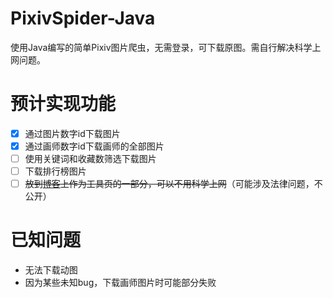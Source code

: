 # PixivSpider-Java
使用Java编写的简单Pixiv图片爬虫，无需登录，可下载原图。需自行解决科学上网问题。

# 预计实现功能
- [x] 通过图片数字id下载图片
- [x] 通过画师数字id下载画师的全部图片
- [ ] 使用关键词和收藏数筛选下载图片
- [ ] 下载排行榜图片
- [ ] ~~放到[博客](https://elpsy.me)上作为工具页的一部分，可以不用科学上网~~（可能涉及法律问题，不公开）

# 已知问题
- 无法下载动图
- 因为某些未知bug，下载画师图片时可能部分失败
